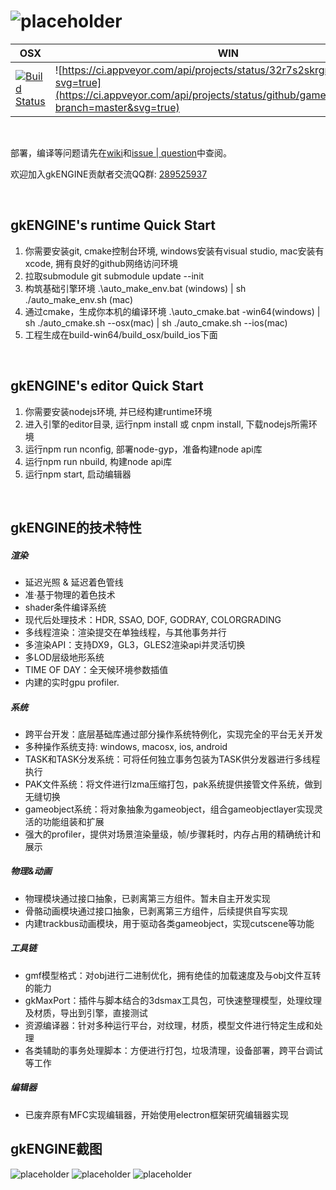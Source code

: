 ![placeholder](https://raw.githubusercontent.com/gameknife/gameknife.github.io/master/images/gkengine_logo.png "logo")
========

| OSX | WIN |
| --- | --- |
|[![Build Status](https://travis-ci.org/gameknife/gkEngine.svg?branch=master)](https://travis-ci.org/gameknife/gkEngine)|![https://ci.appveyor.com/api/projects/status/32r7s2skrgm9ubva?svg=true](https://ci.appveyor.com/api/projects/status/github/gameknife/gkengine?branch=master&svg=true)|

<br>

部署，编译等问题请先在[wiki](https://github.com/gameknife/gkEngine/wiki)和[issue  |   question](https://github.com/gameknife/gkEngine/labels/question)中查阅。

欢迎加入gkENGINE贡献者交流QQ群: [289525937](http://jq.qq.com/?_wv=1027&k=fSv16p)

<br>

gkENGINE's runtime Quick Start
---

1. 你需要安装git, cmake控制台环境, windows安装有visual studio, mac安装有xcode, 拥有良好的github网络访问环境
1. 拉取submodule
git submodule update --init
1. 构筑基础引擎环境
.\auto_make_env.bat (windows) | sh ./auto_make_env.sh (mac)
1. 通过cmake，生成你本机的编译环境
.\auto_cmake.bat -win64(windows) | sh ./auto_cmake.sh --osx(mac) | sh ./auto_cmake.sh --ios(mac)
1. 工程生成在build-win64/build_osx/build_ios下面

<br>

gkENGINE's editor Quick Start
---

1. 你需要安装nodejs环境, 并已经构建runtime环境
1. 进入引擎的editor目录, 运行npm install 或 cnpm install, 下载nodejs所需环境
1. 运行npm run nconfig, 部署node-gyp，准备构建node api库
1. 运行npm run nbuild, 构建node api库
1. 运行npm start, 启动编辑器

<br>

gkENGINE的技术特性
---

##### 渲染

* 延迟光照 & 延迟着色管线
* 准·基于物理的着色技术
* shader条件编译系统
* 现代后处理技术：HDR, SSAO, DOF, GODRAY, COLORGRADING
* 多线程渲染：渲染提交在单独线程，与其他事务并行
* 多渲染API：支持DX9，GL3，GLES2渲染api并灵活切换
* 多LOD层级地形系统
* TIME OF DAY：全天候环境参数插值
* 内建的实时gpu profiler.

##### 系统

* 跨平台开发：底层基础库通过部分操作系统特例化，实现完全的平台无关开发
* 多种操作系统支持: windows, macosx, ios, android
* TASK和TASK分发系统：可将任何独立事务包装为TASK供分发器进行多线程执行
* PAK文件系统：将文件进行lzma压缩打包，pak系统提供接管文件系统，做到无缝切换
* gameobject系统：将对象抽象为gameobject，组合gameobjectlayer实现灵活的功能组装和扩展
* 强大的profiler，提供对场景渲染量级，帧/步骤耗时，内存占用的精确统计和展示

##### 物理&动画

* 物理模块通过接口抽象，已剥离第三方组件。暂未自主开发实现
* 骨骼动画模块通过接口抽象，已剥离第三方组件，后续提供自写实现
* 内建trackbus动画模块，用于驱动各类gameobject，实现cutscene等功能

##### 工具链

* gmf模型格式：对obj进行二进制优化，拥有绝佳的加载速度及与obj文件互转的能力
* gkMaxPort：插件与脚本结合的3dsmax工具包，可快速整理模型，处理纹理及材质，导出到引擎，直接测试
* 资源编译器：针对多种运行平台，对纹理，材质，模型文件进行特定生成和处理
* 各类辅助的事务处理脚本：方便进行打包，垃圾清理，设备部署，跨平台调试等工作

##### 编辑器

* 已废弃原有MFC实现编辑器，开始使用electron框架研究编辑器实现

gkENGINE截图
---

![placeholder](https://raw.githubusercontent.com/gameknife/gameknife.github.io/master/images/out1.jpg "gkEngine室外截图1")
![placeholder](https://raw.githubusercontent.com/gameknife/gameknife.github.io/master/images/indoor2.jpg "gkEngine室内截图2")
![placeholder](https://raw.githubusercontent.com/gameknife/gameknife.github.io/master/images/indoor3.jpg "gkEngine室内截图3")
